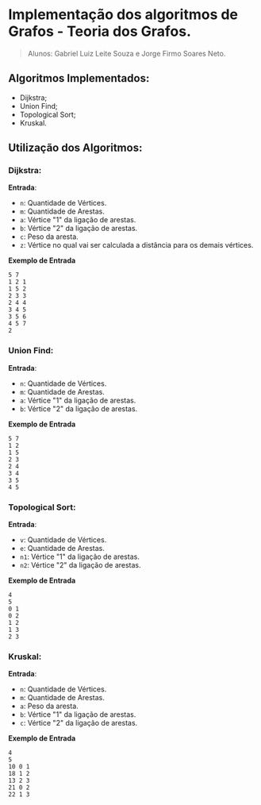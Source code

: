 # Implementação dos algoritmos de Grafos - Teoria dos Grafos.

> Alunos: Gabriel Luiz Leite Souza e Jorge Firmo Soares Neto.

## Algoritmos Implementados:
- Dijkstra;
- Union Find;
- Topological Sort;
- Kruskal.

## Utilização dos Algoritmos:
### Dijkstra:
**Entrada**:
- `n`: Quantidade de Vértices.
- `m`: Quantidade de Arestas.
- `a`: Vértice "1" da ligação de arestas.
- `b`: Vértice "2" da ligação de arestas.
- `c`: Peso da aresta.
- `z`: Vértice no qual vai ser calculada a distância para os demais vértices.

**Exemplo de Entrada**
``` 
5 7
1 2 1
1 5 2
2 3 3
2 4 4
3 4 5
3 5 6
4 5 7
2 
```

### Union Find:
**Entrada**:
- `n`: Quantidade de Vértices.
- `m`: Quantidade de Arestas.
- `a`: Vértice "1" da ligação de arestas.
- `b`: Vértice "2" da ligação de arestas.

**Exemplo de Entrada**
``` 
5 7
1 2
1 5
2 3
2 4
3 4
3 5
4 5
```

### Topological Sort:
**Entrada**:
- `v`: Quantidade de Vértices.
- `e`: Quantidade de Arestas.
- `n1`: Vértice "1" da ligação de arestas.
- `n2`: Vértice "2" da ligação de arestas.

**Exemplo de Entrada**
``` 
4
5
0 1 
0 2 
1 2
1 3
2 3
```

### Kruskal:
**Entrada**:
- `n`: Quantidade de Vértices.
- `m`: Quantidade de Arestas.
- `a`: Peso da aresta.
- `b`: Vértice "1" da ligação de arestas.
- `c`: Vértice "2" da ligação de arestas.

**Exemplo de Entrada**
``` 
4
5
10 0 1
18 1 2
13 2 3
21 0 2
22 1 3
```
